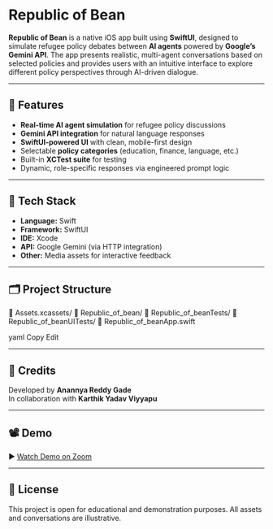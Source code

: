 # Republic of Bean 

**Republic of Bean** is a native iOS app built using **SwiftUI**, designed to simulate refugee policy debates between **AI agents** powered by **Google’s Gemini API**. The app presents realistic, multi-agent conversations based on selected policies and provides users with an intuitive interface to explore different policy perspectives through AI-driven dialogue.

---

## 🚀 Features

- **Real-time AI agent simulation** for refugee policy discussions
- **Gemini API integration** for natural language responses
- **SwiftUI-powered UI** with clean, mobile-first design
- Selectable **policy categories** (education, finance, language, etc.)
- Built-in **XCTest suite** for testing
- Dynamic, role-specific responses via engineered prompt logic

---

## 🧠 Tech Stack

- **Language:** Swift  
- **Framework:** SwiftUI  
- **IDE:** Xcode  
- **API:** Google Gemini (via HTTP integration)  
- **Other:** Media assets for interactive feedback

---

## 🗂 Project Structure

📁 Assets.xcassets/
📁 Republic_of_bean/
📁 Republic_of_beanTests/
📁 Republic_of_beanUITests/
📄 Republic_of_beanApp.swift

yaml
Copy
Edit

---

## 👥 Credits

Developed by **Anannya Reddy Gade**  
In collaboration with **Karthik Yadav Viyyapu**

---

## 📽 Demo

▶️ [Watch Demo on Zoom](https://asu.zoom.us/rec/share/4JOZ7zEv-CEchy7osROjR_uVMtf6j7TqB-S7O_A_dK7mIT_PNdvxMmK0qtVm-MIe.ezCrxqNQuF0_i9QB?startTime=1745131402000)

---

## 📝 License

This project is open for educational and demonstration purposes. All assets and conversations are illustrative.
